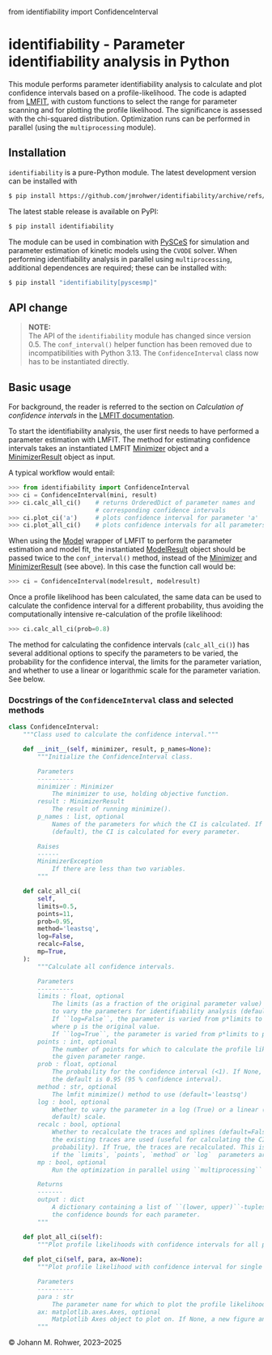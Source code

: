 from identifiability import ConfidenceInterval

# identifiability - Parameter identifiability analysis in Python

This module performs parameter identifiability
analysis to calculate and plot confidence intervals based on a profile-likelihood. 
The code is adapted from [LMFIT](https://lmfit.github.io/lmfit-py/), with custom
functions to select the range for parameter scanning and for plotting the profile 
likelihood. The significance is assessed with the chi-squared distribution. 
Optimization runs can be performed in parallel (using the `multiprocessing` module).

## Installation

`identifiability` is a pure-Python module. The latest development version can be 
installed with
```bash
$ pip install https://github.com/jmrohwer/identifiability/archive/refs/heads/main.zip
```

The latest stable release is available on PyPI:
```bash
$ pip install identifiability
```
The module can be used in combination with [PySCeS](https://pysces.github.io) for 
simulation and parameter estimation of kinetic models using the `CVODE` solver. When 
performing identifiability analysis in parallel using `multiprocessing`, additional 
dependences are required; these can be installed with:
```bash
$ pip install "identifiability[pyscesmp]"
```

## API change

> **NOTE:**  
>The API of the `identifiability` module has changed since version 0.5. The `conf_interval()` 
helper function has been removed due to incompatibilities with Python 3.13. The `ConfidenceInterval`
class now has to be instantiated directly.

## Basic usage

For background, the reader is referred to the section on *Calculation of confidence 
intervals* in the [LMFIT documentation](https://lmfit.github.io/lmfit-py/confidence.html).

To start the identifiability analysis, the user first needs to have performed a 
parameter estimation with LMFIT. The method for estimating confidence intervals 
takes an instantiated LMFIT 
[Minimizer](https://lmfit.github.io/lmfit-py/fitting.html#lmfit.minimizer.Minimizer)
object and a 
[MinimizerResult](https://lmfit.github.io/lmfit-py/fitting.html#lmfit.minimizer.MinimizerResult)
object as input.

A typical workflow would entail:
```python
>>> from identifiability import ConfidenceInterval
>>> ci = ConfidenceInterval(mini, result)
>>> ci.calc_all_ci()    # returns OrderedDict of parameter names and 
                        # corresponding confidence intervals 
>>> ci.plot_ci('a')     # plots confidence interval for parameter 'a'
>>> ci.plot_all_ci()    # plots confidence intervals for all parameters
```

When using the [Model](https://lmfit.github.io/lmfit-py/model.html) wrapper of LMFIT 
to perform the parameter estimation and model fit, the instantiated 
[ModelResult](https://lmfit.github.io/lmfit-py/model.html#lmfit.model.ModelResult)
object should be passed twice to the `conf_interval()` method, instead of the
[Minimizer](https://lmfit.github.io/lmfit-py/fitting.html#lmfit.minimizer.Minimizer)
and 
[MinimizerResult](https://lmfit.github.io/lmfit-py/fitting.html#lmfit.minimizer.MinimizerResult)
(see above). In this case the function call would be:
```python
>>> ci = ConfidenceInterval(modelresult, modelresult)
```

Once a profile likelihood has been calculated, the same data can be used to calculate 
the confidence interval for a different probability, thus avoiding the 
computationally intensive re-calculation of the profile likelihood:

```python
>>> ci.calc_all_ci(prob=0.8)
```

The method for calculating the confidence intervals (`calc_all_ci()`) has several
additional options to specify the parameters to be varied, the probability for the
confidence interval, the limits for the parameter variation, and whether to use a
linear or logarithmic scale for the parameter variation. See below.

### Docstrings of the `ConfidenceInterval` class and selected methods

```python
class ConfidenceInterval:
    """Class used to calculate the confidence interval."""

    def __init__(self, minimizer, result, p_names=None):
        """Initialize the ConfidenceInterval class.

        Parameters
        ----------
        minimizer : Minimizer
            The minimizer to use, holding objective function.
        result : MinimizerResult
            The result of running minimize().
        p_names : list, optional
            Names of the parameters for which the CI is calculated. If None
            (default), the CI is calculated for every parameter.

        Raises
        ------
        MinimizerException
            If there are less than two variables.
        """

    def calc_all_ci(
        self,
        limits=0.5,
        points=11,
        prob=0.95,
        method='leastsq',
        log=False,
        recalc=False,
        mp=True,
    ):
        """Calculate all confidence intervals.

        Parameters
        ----------
        limits : float, optional
            The limits (as a fraction of the original parameter value) within which
            to vary the parameters for identifiability analysis (default is 0.5).
            If ``log=False``, the parameter is varied from p*limits to p*(2 - limits),
            where p is the original value.
            If ``log=True``, the parameter is varied from p*limits to p/limits.
        points : int, optional
            The number of points for which to calculate the profile likelihood over
            the given parameter range.
        prob : float, optional
            The probability for the confidence interval (<1). If None,
            the default is 0.95 (95 % confidence interval).
        method : str, optional
            The lmfit mimimize() method to use (default='leastsq')
        log : bool, optional
            Whether to vary the parameter in a log (True) or a linear (False,
            default) scale.
        recalc : bool, optional
            Whether to recalculate the traces and splines (default=False). If False,
            the existing traces are used (useful for calculating the CIs for a different
            probability). If True, the traces are recalculated. This is useful
            if the `limits`, `points`, `method` or `log`  parameters are changed.
        mp : bool, optional
            Run the optimization in parallel using ``multiprocessing`` (default=True)

        Returns
        -------
        output : dict
            A dictionary containing a list of ``(lower, upper)``-tuples containing
            the confidence bounds for each parameter.
        """

    def plot_all_ci(self):
        """Plot profile likelihoods with confidence intervals for all parameters."""
        
    def plot_ci(self, para, ax=None):
        """Plot profile likelihood with confidence interval for single parameter.

        Parameters
        ----------
        para : str
            The parameter name for which to plot the profile likelihood.
        ax: matplotlib.axes.Axes, optional
            Matplotlib Axes object to plot on. If None, a new figure and axes will be created.
        """


```


© Johann M. Rohwer, 2023&ndash;2025